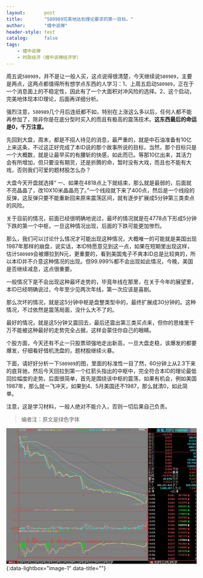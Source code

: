 ```yaml
---
layout:       post
title:        "580989完美地达到理论要求的第一目标。"
author:       "缠中说禅"
header-style: text
catalog:      false
tags:
    - 缠中说禅
    - 时政经济（缠中说禅经济学）
---
```


周五说`580989`，并不是让一般人买，这点说得很清楚，今天继续说`580989`，主要是两点，这两点都值得所有想学点东西的人学习：1、上周五启动`580989`，正在于一个消息面上的不稳定性，因此有了一个大面积对冲风险的选择。2、这个启动，完美地体现本ID理论，后面再详细分析。



强烈注意，`580989`几个月后连纸都不如，特别在上涨这么多以后，任何人都不能再参加了，除非你是在底分型时买入的而且有极高的震荡技术。**这东西最后的命运是0，千万注意。**



先回到大盘，周末，都是不招人待见的消息，最严重的，就是中石油准备有10亿上来这条，不过这正好完成了本ID说的那个故事所说的目标，当然，那个目标只是一个大概数，就是让最早买的有腰斩的快感，如此而已。等那10亿出来，其活力会有所增加，但只要没有期货，还是折腾的命，暂时没有大戏，而且也不能有大戏，否则我们可爱的题材股怎么办？



大盘今天开盘就选择“ 一、如果在4818点上下就结束，那么就是最弱的，后面就不亮晶晶了，改10X10米晶晶亮了。”一个线段就下来了400点，然后是一个线段的反弹，这反弹只要不能重新回来原来震荡区间，就有逐步扩展成5分钟第三类卖点的风险。



关于目前的情况，前面已经很明确地说过，最坏的情况就是在4778点下形成5分钟下跌的第一个中枢，一旦这种情况出现，后面的下跌可能更加惨烈。



那么，我们可以讨论什么情况才可能出现这种情况，大概唯一的可能就是美国出现1987年那样的崩盘，说实话，本ID特愿意见到这一点，如果在短期里出现这样，估计`580989`会被爆拉到N元，更重要的，看到美国鬼子不爽本ID总是比较爽的，所以本ID并不介意这种情况的出现。但99.999%都不会出现如此情况，今晚，美国是否继续减息，这点很重要。



一般情况下是不会出现这种最坏走势的，毕竟年线在那里，在关于今年的展望里，本ID已经明确说过，今年至少见两次年线，第一次应该是喜剧。



那么次坏的情况，就是这5分钟中枢是盘整类型中的，最终扩展成30分钟的。这种情况，不过依然是震荡局面，没什么大不了的。



最好的情况，就是这5分钟又震回去，最后还震出第三类买点来，但你的思维里千万不能被这种最好的走势完全占据，这样会蒙住你自己的眼睛。



个股方面，今天还有不止一只股票顽强地走出新高，一旦大盘走稳，该爆发的都要爆发，仔细看好借机洗盘的，题材股继续火暴。



下面，请好好分析一下`580989`的图，里面的标准性一目了然，60分钟上从2.3下来的底背驰，然后今天回拉到第一个红箭头指出的中枢中，完全符合本ID的理论最低回拉幅度的走势。后面很简单，首先是围绕该中枢的震荡，如果有机会，例如美国1987年，那么就一飞冲天，如果到4、5月美国还不1987，那么就清0，如此简单。



注意，这是学习材料，一般人绝对不能介入，否则一切后果自己负责。



> 编者注：原文是绿色字体



[![](/img/czsc/20080128-0887.jpg)](/img/czsc/20080128-0887.jpg){:data-lightbox="image-1" data-title=""}
